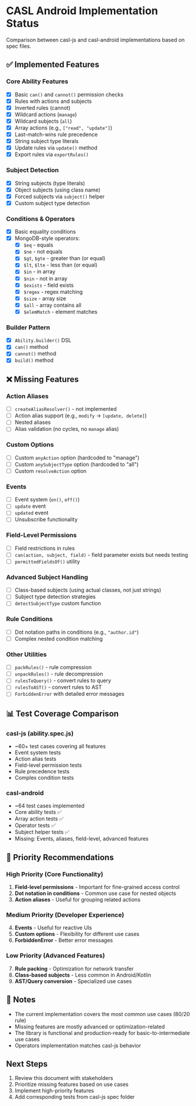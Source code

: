 # CASL Android Implementation Status

Comparison between casl-js and casl-android implementations based on spec files.

## ✅ Implemented Features

### Core Ability Features
- [x] Basic `can()` and `cannot()` permission checks
- [x] Rules with actions and subjects
- [x] Inverted rules (cannot)
- [x] Wildcard actions (`manage`)
- [x] Wildcard subjects (`all`)
- [x] Array actions (e.g., `["read", "update"]`)
- [x] Last-match-wins rule precedence
- [x] String subject type literals
- [x] Update rules via `update()` method
- [x] Export rules via `exportRules()`

### Subject Detection
- [x] String subjects (type literals)
- [x] Object subjects (using class name)
- [x] Forced subjects via `subject()` helper
- [x] Custom subject type detection

### Conditions & Operators
- [x] Basic equality conditions
- [x] MongoDB-style operators:
  - [x] `$eq` - equals
  - [x] `$ne` - not equals
  - [x] `$gt`, `$gte` - greater than (or equal)
  - [x] `$lt`, `$lte` - less than (or equal)
  - [x] `$in` - in array
  - [x] `$nin` - not in array
  - [x] `$exists` - field exists
  - [x] `$regex` - regex matching
  - [x] `$size` - array size
  - [x] `$all` - array contains all
  - [x] `$elemMatch` - element matches

### Builder Pattern
- [x] `Ability.builder()` DSL
- [x] `can()` method
- [x] `cannot()` method
- [x] `build()` method

## ❌ Missing Features

### Action Aliases
- [ ] `createAliasResolver()` - not implemented
- [ ] Action alias support (e.g., `modify` -> `[update, delete]`)
- [ ] Nested aliases
- [ ] Alias validation (no cycles, no `manage` alias)

### Custom Options
- [ ] Custom `anyAction` option (hardcoded to "manage")
- [ ] Custom `anySubjectType` option (hardcoded to "all")
- [ ] Custom `resolveAction` option

### Events
- [ ] Event system (`on()`, `off()`)
- [ ] `update` event
- [ ] `updated` event
- [ ] Unsubscribe functionality

### Field-Level Permissions
- [ ] Field restrictions in rules
- [ ] `can(action, subject, field)` - field parameter exists but needs testing
- [ ] `permittedFieldsOf()` utility

### Advanced Subject Handling
- [ ] Class-based subjects (using actual classes, not just strings)
- [ ] Subject type detection strategies
- [ ] `detectSubjectType` custom function

### Rule Conditions
- [ ] Dot notation paths in conditions (e.g., `"author.id"`)
- [ ] Complex nested condition matching

### Other Utilities
- [ ] `packRules()` - rule compression
- [ ] `unpackRules()` - rule decompression
- [ ] `rulesToQuery()` - convert rules to query
- [ ] `rulesToAST()` - convert rules to AST
- [ ] `ForbiddenError` with detailed error messages

## 📊 Test Coverage Comparison

### casl-js (ability.spec.js)
- ~60+ test cases covering all features
- Event system tests
- Action alias tests
- Field-level permission tests
- Rule precedence tests
- Complex condition tests

### casl-android
- ~64 test cases implemented
- Core ability tests ✅
- Array action tests ✅
- Operator tests ✅
- Subject helper tests ✅
- Missing: Events, aliases, field-level, advanced features

## 🎯 Priority Recommendations

### High Priority (Core Functionality)
1. **Field-level permissions** - Important for fine-grained access control
2. **Dot notation in conditions** - Common use case for nested objects
3. **Action aliases** - Useful for grouping related actions

### Medium Priority (Developer Experience)
4. **Events** - Useful for reactive UIs
5. **Custom options** - Flexibility for different use cases
6. **ForbiddenError** - Better error messages

### Low Priority (Advanced Features)
7. **Rule packing** - Optimization for network transfer
8. **Class-based subjects** - Less common in Android/Kotlin
9. **AST/Query conversion** - Specialized use cases

## 📝 Notes

- The current implementation covers the most common use cases (80/20 rule)
- Missing features are mostly advanced or optimization-related
- The library is functional and production-ready for basic-to-intermediate use cases
- Operators implementation matches casl-js behavior

## Next Steps

1. Review this document with stakeholders
2. Prioritize missing features based on use cases
3. Implement high-priority features
4. Add corresponding tests from casl-js spec folder
